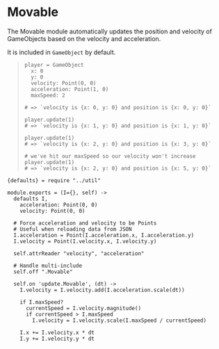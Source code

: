 Movable
=======

The Movable module automatically updates the position and velocity of
GameObjects based on the velocity and acceleration.

It is included in `GameObject` by default.

>     player = GameObject
>       x: 0
>       y: 0
>       velocity: Point(0, 0)
>       acceleration: Point(1, 0)
>       maxSpeed: 2
>
>     # => `velocity is {x: 0, y: 0} and position is {x: 0, y: 0}`
>
>     player.update(1)
>     # => `velocity is {x: 1, y: 0} and position is {x: 1, y: 0}`
>
>     player.update(1)
>     # => `velocity is {x: 2, y: 0} and position is {x: 3, y: 0}`
>
>     # we've hit our maxSpeed so our velocity won't increase
>     player.update(1)
>     # => `velocity is {x: 2, y: 0} and position is {x: 5, y: 0}`

    {defaults} = require "../util"

    module.exports = (I={}, self) ->
      defaults I,
        acceleration: Point(0, 0)
        velocity: Point(0, 0)
    
      # Force acceleration and velocity to be Points
      # Useful when reloading data from JSON
      I.acceleration = Point(I.acceleration.x, I.acceleration.y)
      I.velocity = Point(I.velocity.x, I.velocity.y)
    
      self.attrReader "velocity", "acceleration"
    
      # Handle multi-include
      self.off ".Movable"
    
      self.on 'update.Movable', (dt) ->
        I.velocity = I.velocity.add(I.acceleration.scale(dt))
    
        if I.maxSpeed?
          currentSpeed = I.velocity.magnitude()
          if currentSpeed > I.maxSpeed
            I.velocity = I.velocity.scale(I.maxSpeed / currentSpeed)
    
        I.x += I.velocity.x * dt
        I.y += I.velocity.y * dt
